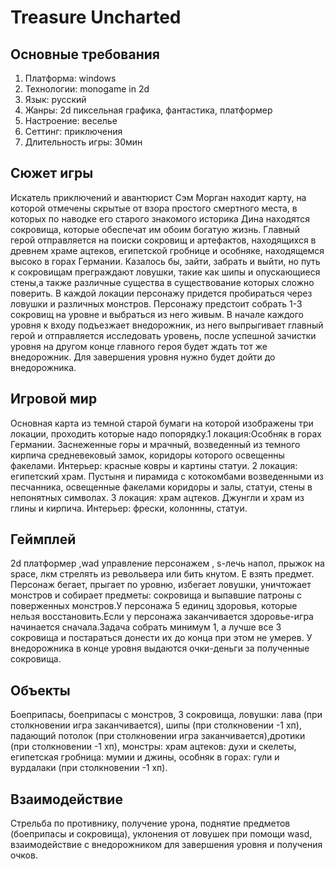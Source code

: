 # Treasure Uncharted
## Основные требования
1.	Платформа: windows
2.	Технологии: monogame in 2d
3.	Язык: русский
4.	Жанры: 2d пиксельная графика, фантастика, платформер
5.	Настроение: веселье
6.	Сеттинг: приключения
7.	Длительность игры: 30мин
## Сюжет игры
Искатель приключений и авантюрист Сэм Морган находит карту, на которой отмечены скрытые от взора простого смертного места, в которых по наводке его старого знакомого историка Дина находятся сокровища, которые обеспечат им обоим богатую жизнь. Главный герой отправляется на поиски сокровищ и артефактов, находящихся в древнем храме ацтеков, египетской гробнице и особняке, находящемся высоко в горах Германии. Казалось бы,  зайти, забрать и выйти, но путь к сокровищам преграждают ловушки, такие как шипы и опускающиеся стены,а также различные существа в существование которых сложно поверить. В каждой локации персонажу придется пробираться через ловушки и различных монстров. Персонажу предстоит собрать 1-3 сокровищ на уровне и выбраться из него живым. В начале каждого уровня к входу подъезжает внедорожник, из него выпрыгивает главный герой и отправляется исследовать уровень, после успешной зачистки уровня на другом конце главного героя будет ждать тот же внедорожник. Для завершения уровня нужно будет дойти до внедорожника.
## Игровой мир
Основная карта из темной старой бумаги на которой изображены три локации, проходить которые надо попорядку.1 локация:Особняк в горах Германии. Заснеженные горы и мрачный, возведенный из темного кирпича средневековый замок, коридоры которого освещенны факелами. Интерьер: красные ковры и картины статуи. 2 локация: египетский храм. Пустыня и пирамида с котокомбами возведенными из песчанника, освещенные факелами коридоры и залы, статуи, стены в непонятных символах. 3 локация: храм ацтеков. Джунгли и храм из глины и кирпича. Интерьер: фрески, колоннны, статуи.
## Геймплей
2d платформер ,wad управление персонажем , s-лечь напол, прыжок на space, лкм стрелять из револьвера или бить кнутом. E взять предмет. Персонаж бегает, прыгает по уровню, избегает ловушки, уничтожает монстров и собирает предметы: сокровища и выпавшие патроны с поверженных монстров.У персонажа 5 единиц здоровья, которые нельзя восстановить.Если у персонажа заканчивается здоровье-игра начинается сначала.Задача собрать минимум 1, а лучше все 3 сокровища и постараться донести их до конца при этом не умерев. У внедорожника в конце уровня выдаются очки-деньги за полученные сокровища.
## Объекты
Боеприпасы, боеприпасы с монстров, 3  сокровища, ловушки: лава (при столкновении игра заканчивается), шипы (при столкновении -1 хп), падающий потолок (при столкновении игра заканчивается),дротики (при столкновении -1 хп), монстры: храм ацтеков: духи и скелеты, египетская гробница: мумии и джины, особняк в горах: гули и вурдалаки (при столкновении -1 хп).
## Взаимодействие
Cтрельба по противнику, получение урона, поднятие предметов (боеприпасы и сокровища), уклонения от ловушек при помощи wasd, взаимодействие с внедорожником для завершения уровня и получения очков.
